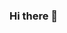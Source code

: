 ### Hi there 👋

<!--
**vherawidatama/vherawidatama** is a ✨ _special_ ✨ repository because its `README.md` (this file) appears on your GitHub profile.

-<b> Just a begginner.

![Victory GitHub stats](https://github-readme-stats.vercel.app/api?username=vherawidatama&show_icons=true&theme=radical)
![GitHub Streak](https://github-readme-streak-stats.herokuapp.com?user=vherawidatama&theme=neon-palenight&hide_border=true)
